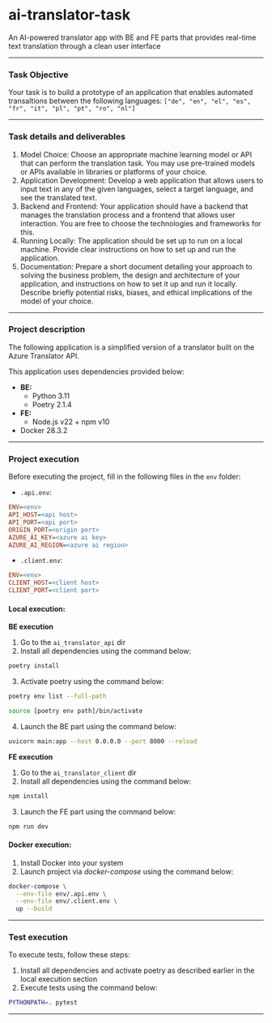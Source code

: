 # ai-translator-task
An AI-powered translator app with BE and FE parts that provides real-time text translation through a clean user interface
- - -
### Task Objective
Your task is to build a prototype of an application that enables automated transaltions between the following languages: `["de", "en", "el", "es", "fr", "it", "pl", "pt", "ro", "nl"]`
- - -
### Task details and deliverables
1. Model Choice: Choose an appropriate machine learning model or API that can perform the translation task. You may use pre-trained models or APIs available in libraries or platforms of your choice.
2. Application Development: Develop a web application that allows users to input text in any of the given languages, select a target language, and see the translated text.
3. Backend and Frontend: Your application should have a backend that manages the translation process and a frontend that allows user interaction. You are free to choose the technologies and frameworks for this.
4. Running Locally: The application should be set up to run on a local machine. Provide clear instructions on how to set up and run the application.
5. Documentation: Prepare a short document detailing your approach to solving the business problem, the design and architecture of your application, and instructions on how to set it up and run it locally. Describe briefly potential risks, biases, and ethical implications of the model of your choice.
- - -
### Project description
The following application is a simplified version of a translator built on the Azure Translator API.

This application uses dependencies provided below:
- __BE:__
    - Python 3.11
    - Poetry 2.1.4
- __FE:__
    - Node.js v22 + npm v10
- Docker 28.3.2
- - -
### Project execution
Before executing the project, fill in the following files in the `env` folder:
- `.api.env`:
```ini
ENV=<env>
API_HOST=<api host>
API_PORT=<api port>
ORIGIN_PORT=<origin port>
AZURE_AI_KEY=<azure ai key>
AZURE_AI_REGION=<azure ai region>
```
- `.client.env`:
```ini
ENV=<env>
CLIENT_HOST=<client host>
CLIENT_PORT=<client port>
```
#### Local execution:
__BE execution__
1. Go to the `ai_translator_api` dir
2. Install all dependencies using the command below:
```bash
poetry install
```
3. Activate poetry using the command below:
```bash
poetry env list --full-path
```
```bash
source [poetry env path]/bin/activate
```
4. Launch the BE part using the command below:
```bash
uvicorn main:app --host 0.0.0.0 --port 8000 --reload
```

__FE execution__
1. Go to the `ai_translator_client` dir
2. Install all dependencies using the command below:
```bash
npm install
```
3. Launch the FE part using the command below:
```bash
npm run dev
```

#### Docker execution:
1. Install Docker into your system
2. Launch project via _docker-compose_ using the command below:
```bash
docker-compose \
  --env-file env/.api.env \
  --env-file env/.client.env \
  up --build
```
- - -
### Test execution
To execute tests, follow these steps:
1. Install all dependencies and activate poetry as described earlier in the local execution section
2. Execute tests using the command below:
```bash
PYTHONPATH=. pytest
```
- - -
